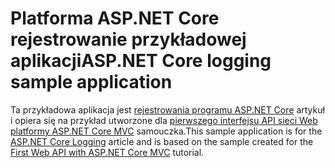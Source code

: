 # <a name="aspnet-core-logging-sample-application"></a><span data-ttu-id="8136c-101">Platforma ASP.NET Core rejestrowanie przykładowej aplikacji</span><span class="sxs-lookup"><span data-stu-id="8136c-101">ASP.NET Core logging sample application</span></span>

<span data-ttu-id="8136c-102">Ta przykładowa aplikacja jest [rejestrowania programu ASP.NET Core](https://docs.microsoft.com/aspnet/core/fundamentals/logging/index) artykuł i opiera się na przykład utworzone dla [pierwszego interfejsu API sieci Web platformy ASP.NET Core MVC](https://docs.microsoft.com/aspnet/core/tutorials/first-web-api) samouczka.</span><span class="sxs-lookup"><span data-stu-id="8136c-102">This sample application is for the [ASP.NET Core Logging](https://docs.microsoft.com/aspnet/core/fundamentals/logging/index) article and is based on the sample created for the [First Web API with ASP.NET Core MVC](https://docs.microsoft.com/aspnet/core/tutorials/first-web-api) tutorial.</span></span>
